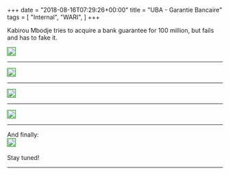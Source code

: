 +++
date = "2018-08-16T07:29:26+00:00"
title = "UBA - Garantie Bancaire"
tags = [
    "Internal",
    "WARI",
]
+++

Kabirou Mbodje tries to acquire a bank guarantee for 100 million, but fails and has to fake it.  

<p></p>
<div class="container" style="width:auto">
  <a target="blank" href="https://image.ibb.co/fRcViy/m290_1.jpg">
    <img src="https://image.ibb.co/fRcViy/m290_1.jpg"  style="padding:1px;border:thin solid green;max-width:100%">
  </a>
</div>

<!--more-->

<hr>
<div class="container" style="width:auto">
  <a target="blank" href="https://image.ibb.co/eujbOy/m290_2.jpg">
    <img src="https://image.ibb.co/eujbOy/m290_2.jpg"  style="padding:1px;border:thin solid green;max-width:100%">
  </a>
</div>
<hr>
<div class="container" style="width:auto">
  <a target="blank" href="https://image.ibb.co/cRvY3y/m290_3.jpg">
    <img src="https://image.ibb.co/cRvY3y/m290_3.jpg"  style="padding:1px;border:thin solid green;max-width:100%">
  </a>
</div>
<hr>
<div class="container" style="width:auto">
  <a target="blank" href="https://image.ibb.co/fwOLiy/m290_4.jpg">
    <img src="https://image.ibb.co/fwOLiy/m290_4.jpg"  style="padding:1px;border:thin solid green;max-width:100%">
  </a>
</div>
<hr>
And finally:
<div class="container" style="width:auto">
  <a target="blank" href="https://image.ibb.co/jS55Yy/m290_5.jpg">
    <img src="https://image.ibb.co/jS55Yy/m290_5.jpg"  style="padding:1px;border:thin solid green;max-width:100%">
  </a>
</div>

<br>
Stay tuned!




<hr>
